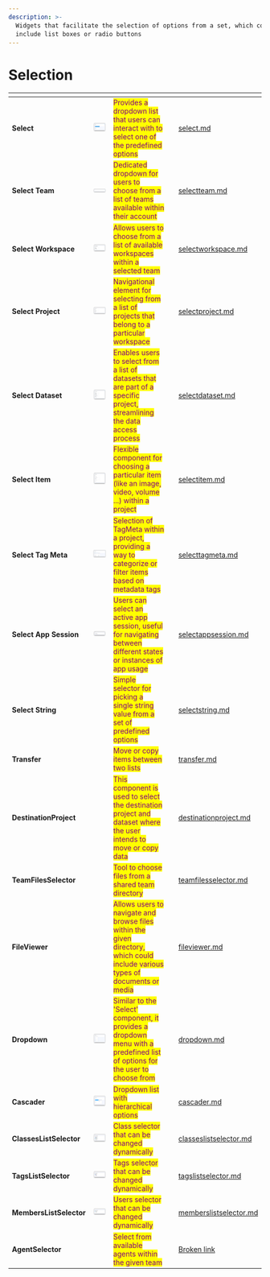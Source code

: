 ```yaml
---
description: >-
  Widgets that facilitate the selection of options from a set, which could
  include list boxes or radio buttons
---
```


# Selection

<table data-view="cards"><thead><tr><th></th><th></th><th></th><th></th><th data-hidden data-card-target data-type="content-ref"></th></tr></thead><tbody><tr><td><strong>Select</strong></td><td><img src="../../../.gitbook/assets/widget-select.png" alt=""></td><td><mark style="color:purple;">Provides a dropdown list that users can interact with to select one of the predefined options</mark></td><td></td><td><a href="select.md">select.md</a></td></tr><tr><td><strong>Select Team</strong></td><td><img src="../../../.gitbook/assets/widget-selectTeam.png" alt=""></td><td><mark style="color:purple;">Dedicated dropdown for users to choose from a list of teams available within their account</mark></td><td></td><td><a href="selectteam.md">selectteam.md</a></td></tr><tr><td><strong>Select Workspace</strong></td><td><img src="../../../.gitbook/assets/widget-selectWorkspace.png" alt=""></td><td><mark style="color:purple;">Allows users to choose from a list of available workspaces within a selected team</mark></td><td></td><td><a href="selectworkspace.md">selectworkspace.md</a></td></tr><tr><td><strong>Select Project</strong></td><td><img src="../../../.gitbook/assets/widget-selectProject.png" alt=""></td><td><mark style="color:purple;">Navigational element for selecting from a list of projects that belong to a particular workspace</mark></td><td></td><td><a href="selectproject.md">selectproject.md</a></td></tr><tr><td><strong>Select Dataset</strong></td><td><img src="../../../.gitbook/assets/widget-selectDataset.png" alt=""></td><td><mark style="color:purple;">Enables users to select from a list of datasets that are part of a specific project, streamlining the data access process</mark></td><td></td><td><a href="selectdataset.md">selectdataset.md</a></td></tr><tr><td><strong>Select Item</strong></td><td><img src="../../../.gitbook/assets/widget-selectItem.png" alt=""></td><td><mark style="color:purple;">Flexible component for choosing a particular item (like an image, video, volume ...) within a project</mark></td><td></td><td><a href="selectitem.md">selectitem.md</a></td></tr><tr><td><strong>Select Tag Meta</strong></td><td><img src="../../../.gitbook/assets/widget-selecttagMeta (1).png" alt=""></td><td><mark style="color:purple;">Selection of TagMeta within a project, providing a way to categorize or filter items based on metadata tags</mark></td><td></td><td><a href="selecttagmeta.md">selecttagmeta.md</a></td></tr><tr><td><strong>Select App Session</strong></td><td><img src="../../../.gitbook/assets/widget-selectAppSession.png" alt=""></td><td><mark style="color:purple;">Users can select an active app session, useful for navigating between different states or instances of app usage</mark></td><td></td><td><a href="selectappsession.md">selectappsession.md</a></td></tr><tr><td><strong>Select String</strong></td><td><img src="https://user-images.githubusercontent.com/79905215/223085874-976cf6a9-ebfe-4330-9941-aa93e51246a8.png" alt="" data-size="original"></td><td><mark style="color:purple;">Simple selector for picking a single string value from a set of predefined options</mark></td><td></td><td><a href="selectstring.md">selectstring.md</a></td></tr><tr><td><strong>Transfer</strong></td><td><img src="https://user-images.githubusercontent.com/118521851/231207149-59b6e471-ed43-4dc2-b040-7b8f2ac46750.png" alt="" data-size="original"></td><td><mark style="color:purple;">Move or copy items between two lists</mark></td><td></td><td><a href="transfer.md">transfer.md</a></td></tr><tr><td><strong>DestinationProject</strong></td><td><img src="https://user-images.githubusercontent.com/79905215/225234197-95dd3c3a-18dc-4fed-a583-b46cf101217c.png" alt="" data-size="original"></td><td><mark style="color:purple;">This component is used to select the destination project and dataset where the user intends to move or copy data</mark></td><td></td><td><a href="destinationproject.md">destinationproject.md</a></td></tr><tr><td><strong>TeamFilesSelector</strong></td><td><img src="https://user-images.githubusercontent.com/79905215/224646397-cf970a40-d7f8-4842-a98d-009df109533e.png" alt="" data-size="original"></td><td><mark style="color:purple;">Tool to choose files from a shared team directory</mark></td><td></td><td><a href="teamfilesselector.md">teamfilesselector.md</a></td></tr><tr><td><strong>FileViewer</strong></td><td><img src="https://github-production-user-asset-6210df.s3.amazonaws.com/118521851/265454636-f3aad532-2e03-4a29-bc59-c96de951cb35.png" alt="" data-size="original"></td><td><mark style="color:purple;">Allows users to navigate and browse files within the given directory, which could include various types of documents or media</mark></td><td></td><td><a href="fileviewer.md">fileviewer.md</a></td></tr><tr><td><strong>Dropdown</strong></td><td><img src="../../../.gitbook/assets/widget-Dropdown.png" alt="" data-size="original"></td><td><mark style="color:purple;">Similar to the 'Select' component, it provides a dropdown menu with a predefined list of options for the user to choose from</mark></td><td></td><td><a href="dropdown.md">dropdown.md</a></td></tr><tr><td><strong>Cascader</strong></td><td><img src="../../../.gitbook/assets/cascader-default.png" alt="" data-size="original"></td><td><mark style="color:purple;">Dropdown list with hierarchical options</mark></td><td></td><td><a href="cascader.md">cascader.md</a></td></tr><tr><td><strong>ClassesListSelector</strong></td><td><img src="../../../.gitbook/assets/image (4).png" alt="" data-size="original"></td><td><mark style="color:purple;">Class selector that can be changed dynamically</mark></td><td></td><td><a href="classeslistselector.md">classeslistselector.md</a></td></tr><tr><td><strong>TagsListSelector</strong></td><td><img src="../../../.gitbook/assets/image (3).png" alt="" data-size="original"></td><td><mark style="color:purple;">Tags selector that can be changed dynamically</mark></td><td></td><td><a href="tagslistselector.md">tagslistselector.md</a></td></tr><tr><td><strong>MembersListSelector</strong></td><td><img src="../../../.gitbook/assets/image (2).png" alt="" data-size="original"></td><td><mark style="color:purple;">Users selector that can be changed dynamically</mark></td><td></td><td><a href="memberslistselector.md">memberslistselector.md</a></td></tr><tr><td><strong>AgentSelector</strong></td><td><img src="broken-reference" alt="" data-size="original"></td><td><mark style="color:purple;">Select from available agents within the given team</mark></td><td></td><td><a href="broken-reference">Broken link</a></td></tr></tbody></table>

